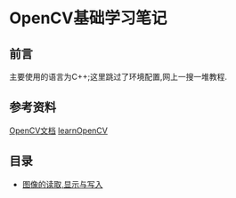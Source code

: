 # OpenCV基础学习笔记

## 前言

主要使用的语言为C++;这里跳过了环境配置,网上一搜一堆教程.

## 参考资料

[OpenCV文档](https://docs.opencv.org/4.x/index.html)
[learnOpenCV](https://learnopencv.com/)

## 目录

- [图像的读取,显示与写入](docs/read_display_write.md)
